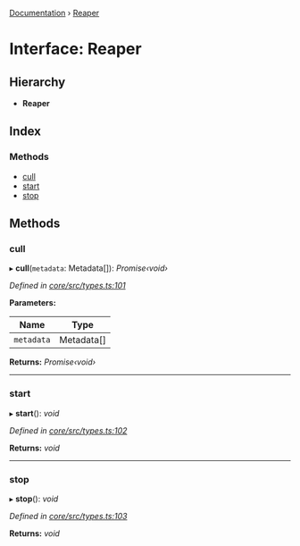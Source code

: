 [Documentation](../README.md) › [Reaper](reaper.md)

# Interface: Reaper

## Hierarchy

* **Reaper**

## Index

### Methods

* [cull](reaper.md#cull)
* [start](reaper.md#start)
* [stop](reaper.md#stop)

## Methods

###  cull

▸ **cull**(`metadata`: Metadata[]): *Promise‹void›*

*Defined in [core/src/types.ts:101](https://github.com/badbatch/cachemap/blob/8c9b61b/packages/core/src/types.ts#L101)*

**Parameters:**

Name | Type |
------ | ------ |
`metadata` | Metadata[] |

**Returns:** *Promise‹void›*

___

###  start

▸ **start**(): *void*

*Defined in [core/src/types.ts:102](https://github.com/badbatch/cachemap/blob/8c9b61b/packages/core/src/types.ts#L102)*

**Returns:** *void*

___

###  stop

▸ **stop**(): *void*

*Defined in [core/src/types.ts:103](https://github.com/badbatch/cachemap/blob/8c9b61b/packages/core/src/types.ts#L103)*

**Returns:** *void*
